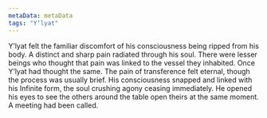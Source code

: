```yaml
---
metaData: metaData
tags: "Y’lyat"
---
```


Y’lyat felt the familiar discomfort of his consciousness being ripped from his body. A distinct and sharp pain radiated through his soul. There were lesser beings who thought that pain was linked to the vessel they inhabited. Once Y’lyat had thought the same. The pain of transference felt eternal, though the process was usually brief. His consciousness snapped and linked with his Infinite form, the soul crushing agony ceasing immediately. He opened his eyes to see the others around the table open theirs at the same moment. A meeting had been called.